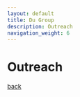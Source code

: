 ```yaml
---
layout: default
title: Du Group
description: Outreach
navigation_weight: 6
---
```

# Outreach




[back](./)


